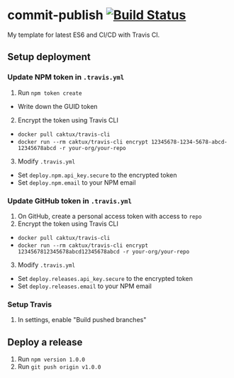 # commit-publish [![Build Status](https://travis-ci.org/compulim/commit-publish.svg?branch=master)](https://travis-ci.org/compulim/commit-publish)

My template for latest ES6 and CI/CD with Travis CI.

## Setup deployment

### Update NPM token in `.travis.yml`

1. Run `npm token create`
  * Write down the GUID token
2. Encrypt the token using Travis CLI
  * `docker pull caktux/travis-cli`
  * `docker run --rm caktux/travis-cli encrypt 12345678-1234-5678-abcd-12345678abcd -r your-org/your-repo`
3. Modify `.travis.yml`
  * Set `deploy.npm.api_key.secure` to the encrypted token
  * Set `deploy.npm.email` to your NPM email

### Update GitHub token in `.travis.yml`

1. On GitHub, create a personal access token with access to `repo`
2. Encrypt the token using Travis CLI
  * `docker pull caktux/travis-cli`
  * `docker run --rm caktux/travis-cli encrypt 1234567812345678abcd12345678abcd -r your-org/your-repo`
3. Modify `.travis.yml`
  * Set `deploy.releases.api_key.secure` to the encrypted token
  * Set `deploy.releases.email` to your NPM email

### Setup Travis

1. In settings, enable "Build pushed branches"

## Deploy a release

1. Run `npm version 1.0.0`
2. Run `git push origin v1.0.0`
